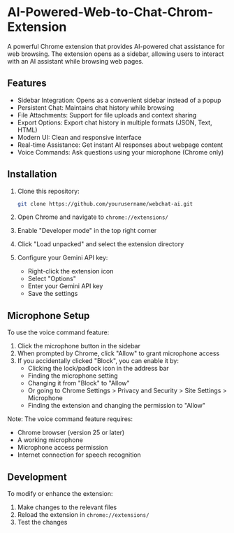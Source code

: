 # AI-Powered-Web-to-Chat-Chrom-Extension

A powerful Chrome extension that provides AI-powered chat assistance for web browsing. The extension opens as a sidebar, allowing users to interact with an AI assistant while browsing web pages.

## Features

- Sidebar Integration: Opens as a convenient sidebar instead of a popup
-  Persistent Chat: Maintains chat history while browsing
-  File Attachments: Support for file uploads and context sharing
-  Export Options: Export chat history in multiple formats (JSON, Text, HTML)
-  Modern UI: Clean and responsive interface
-  Real-time Assistance: Get instant AI responses about webpage content
-  Voice Commands: Ask questions using your microphone (Chrome only)

## Installation

1. Clone this repository:
   ```bash
   git clone https://github.com/yourusername/webchat-ai.git
   ```

2. Open Chrome and navigate to `chrome://extensions/`

3. Enable "Developer mode" in the top right corner

4. Click "Load unpacked" and select the extension directory

5. Configure your Gemini API key:
   - Right-click the extension icon
   - Select "Options"
   - Enter your Gemini API key
   - Save the settings

## Microphone Setup

To use the voice command feature:

1. Click the microphone button in the sidebar
2. When prompted by Chrome, click "Allow" to grant microphone access
3. If you accidentally clicked "Block", you can enable it by:
   - Clicking the lock/padlock icon in the address bar
   - Finding the microphone setting
   - Changing it from "Block" to "Allow"
   - Or going to Chrome Settings > Privacy and Security > Site Settings > Microphone
   - Finding the extension and changing the permission to "Allow"

Note: The voice command feature requires:
- Chrome browser (version 25 or later)
- A working microphone
- Microphone access permission
- Internet connection for speech recognition


## Development

To modify or enhance the extension:

1. Make changes to the relevant files
2. Reload the extension in `chrome://extensions/`
3. Test the changes


